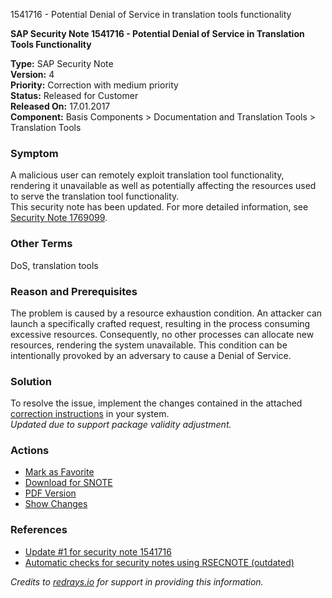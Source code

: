 1541716 - Potential Denial of Service in translation tools functionality

**SAP Security Note 1541716 - Potential Denial of Service in Translation Tools Functionality**

**Type:** SAP Security Note  
**Version:** 4  
**Priority:** Correction with medium priority  
**Status:** Released for Customer  
**Released On:** 17.01.2017  
**Component:** Basis Components > Documentation and Translation Tools > Translation Tools

### Symptom
A malicious user can remotely exploit translation tool functionality, rendering it unavailable as well as potentially affecting the resources used to serve the translation tool functionality.  
This security note has been updated. For more detailed information, see [Security Note 1769099](https://me.sap.com/notes/1769099).

### Other Terms
DoS, translation tools

### Reason and Prerequisites
The problem is caused by a resource exhaustion condition. An attacker can launch a specifically crafted request, resulting in the process consuming excessive resources. Consequently, no other processes can allocate new resources, rendering the system unavailable. This condition can be intentionally provoked by an adversary to cause a Denial of Service.

### Solution
To resolve the issue, implement the changes contained in the attached [correction instructions](https://me.sap.com/corrins/0001541716/41) in your system.  
*Updated due to support package validity adjustment.*

### Actions
- [Mark as Favorite](https://me.sap.com/notes/0040000009143332017)
- [Download for SNOTE](https://notesdownloads.sap.com/note/0040000009143332017)
- [PDF Version](https://userapps.support.sap.com/sap/support/sfm/notes/print/0001541716?language=en-US&token=5B5F2299CB9B95FC27768C374854072E)
- [Show Changes](https://me.sap.com/notesLatestChanges/0001541716/E/diff)

### References
- [Update #1 for security note 1541716](https://me.sap.com/notes/1769099)
- [Automatic checks for security notes using RSECNOTE (outdated)](https://me.sap.com/notes/888889)

*Credits to [redrays.io](https://redrays.io) for support in providing this information.*